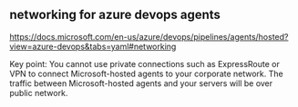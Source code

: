 ## networking for azure devops agents

https://docs.microsoft.com/en-us/azure/devops/pipelines/agents/hosted?view=azure-devops&tabs=yaml#networking



Key point: You cannot use private connections such as ExpressRoute or VPN to connect Microsoft-hosted agents to your corporate network. The traffic between Microsoft-hosted agents and your servers will be over public network.

